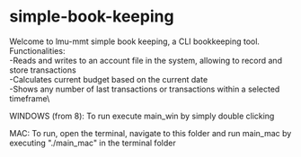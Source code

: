 # simple-book-keeping

Welcome to lmu-mmt simple book keeping, a CLI bookkeeping tool.\
Functionalities:\
-Reads and writes to an account file in the system, allowing to record and store transactions\
-Calculates current budget based on the current date\
-Shows any number of last transactions or transactions within a selected timeframe\


WINDOWS (from 8):
To run execute main_win by simply double clicking

MAC:
To run, open the terminal, navigate to this folder and run main_mac by executing "./main_mac" in the terminal folder
